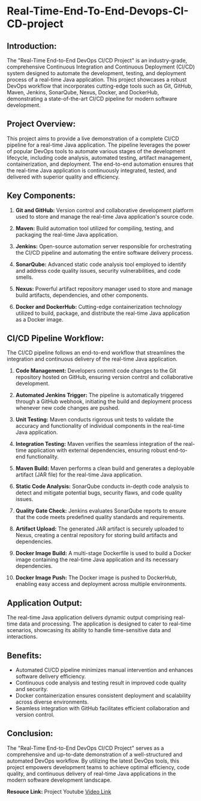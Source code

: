 ﻿# Real-Time-End-To-End-Devops-CI-CD-project

## Introduction:
The "Real-Time End-to-End DevOps CI/CD Project" is an industry-grade, comprehensive Continuous Integration and Continuous Deployment (CI/CD) system designed to automate the development, testing, and deployment process of a real-time Java application. This project showcases a robust DevOps workflow that incorporates cutting-edge tools such as Git, GitHub, Maven, Jenkins, SonarQube, Nexus, Docker, and DockerHub, demonstrating a state-of-the-art CI/CD pipeline for modern software development.

## Project Overview:
This project aims to provide a live demonstration of a complete CI/CD pipeline for a real-time Java application. The pipeline leverages the power of popular DevOps tools to automate various stages of the development lifecycle, including code analysis, automated testing, artifact management, containerization, and deployment. The end-to-end automation ensures that the real-time Java application is continuously integrated, tested, and delivered with superior quality and efficiency.

## Key Components:
1. **Git and GitHub:** Version control and collaborative development platform used to store and manage the real-time Java application's source code.

2. **Maven:** Build automation tool utilized for compiling, testing, and packaging the real-time Java application.

3. **Jenkins:** Open-source automation server responsible for orchestrating the CI/CD pipeline and automating the entire software delivery process.

4. **SonarQube:** Advanced static code analysis tool employed to identify and address code quality issues, security vulnerabilities, and code smells.

5. **Nexus:** Powerful artifact repository manager used to store and manage build artifacts, dependencies, and other components.

6. **Docker and DockerHub:** Cutting-edge containerization technology utilized to build, package, and distribute the real-time Java application as a Docker image.

## CI/CD Pipeline Workflow:
The CI/CD pipeline follows an end-to-end workflow that streamlines the integration and continuous delivery of the real-time Java application.

1. **Code Management:** Developers commit code changes to the Git repository hosted on GitHub, ensuring version control and collaborative development.

2. **Automated Jenkins Trigger:** The pipeline is automatically triggered through a GitHub webhook, initiating the build and deployment process whenever new code changes are pushed.

3. **Unit Testing:** Maven conducts rigorous unit tests to validate the accuracy and functionality of individual components in the real-time Java application.

4. **Integration Testing:** Maven verifies the seamless integration of the real-time application with external dependencies, ensuring robust end-to-end functionality.

5. **Maven Build:** Maven performs a clean build and generates a deployable artifact (JAR file) for the real-time Java application.

6. **Static Code Analysis:** SonarQube conducts in-depth code analysis to detect and mitigate potential bugs, security flaws, and code quality issues.

7. **Quality Gate Check:** Jenkins evaluates SonarQube reports to ensure that the code meets predefined quality standards and requirements.

8. **Artifact Upload:** The generated JAR artifact is securely uploaded to Nexus, creating a central repository for storing build artifacts and dependencies.

9. **Docker Image Build:** A multi-stage Dockerfile is used to build a Docker image containing the real-time Java application and its necessary dependencies.

10. **Docker Image Push:** The Docker image is pushed to DockerHub, enabling easy access and deployment across multiple environments.

## Application Output:
The real-time Java application delivers dynamic output comprising real-time data and processing. The application is designed to cater to real-time scenarios, showcasing its ability to handle time-sensitive data and interactions.

## Benefits:
- Automated CI/CD pipeline minimizes manual intervention and enhances software delivery efficiency.
- Continuous code analysis and testing result in improved code quality and security.
- Docker containerization ensures consistent deployment and scalability across diverse environments.
- Seamless integration with GitHub facilitates efficient collaboration and version control.

## Conclusion:
The "Real-Time End-to-End DevOps CI/CD Project" serves as a comprehensive and up-to-date demonstration of a well-structured and automated DevOps workflow. By utilizing the latest DevOps tools, this project empowers development teams to achieve optimal efficiency, code quality, and continuous delivery of real-time Java applications in the modern software development landscape.

**Resouce Link:** Project Youtube [Video Link](https://youtu.be/Yk7k3yEguQA)
